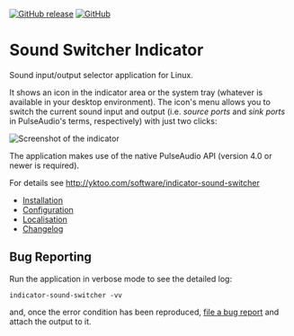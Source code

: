 [![GitHub release](https://img.shields.io/github/v/release/yktoo/indicator-sound-switcher.svg)](https://github.com/yktoo/indicator-sound-switcher/releases/latest)
[![GitHub](https://img.shields.io/github/license/yktoo/indicator-sound-switcher.svg)](LICENSE)

# Sound Switcher Indicator

Sound input/output selector application for Linux.

It shows an icon in the indicator area or the system tray (whatever is available in your desktop environment). The icon's menu allows you to switch the current sound input and output (i.e. *source ports* and *sink ports* in PulseAudio's terms, respectively) with just two clicks:

![Screenshot of the indicator](doc/menu.png)

The application makes use of the native PulseAudio API (version 4.0 or newer is required).

For details see http://yktoo.com/software/indicator-sound-switcher

* [Installation](doc/install.md)
* [Configuration](doc/config.md)
* [Localisation](doc/i18n.md)
* [Changelog](debian/changelog)


## Bug Reporting

Run the application in verbose mode to see the detailed log:

    indicator-sound-switcher -vv

and, once the error condition has been reproduced, [file a bug report](https://github.com/yktoo/indicator-sound-switcher/issues) and attach the output to it.
